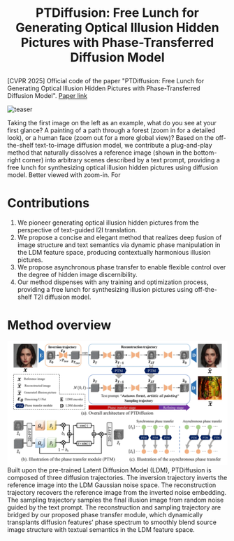 # <p align="center">PTDiffusion: Free Lunch for Generating Optical Illusion Hidden Pictures with Phase-Transferred Diffusion Model</p>
[CVPR 2025] Official code of the paper "PTDiffusion: Free Lunch for Generating Optical Illusion Hidden Pictures with Phase-Transferred Diffusion Model". [Paper link](https://arxiv.org/abs/2503.06186)

![](figures/teaser.jpg "teaser")
<p class="text-justify">Taking the first image on the left as an example, what do you see at your first glance? A painting of a path through a forest (zoom
in for a detailed look), or a human face (zoom out for a more global view)? Based on the off-the-shelf text-to-image diffusion model,
we contribute a plug-and-play method that naturally dissolves a reference image (shown in the bottom-right corner) into arbitrary scenes
described by a text prompt, providing a free lunch for synthesizing optical illusion hidden pictures using diffusion model. Better viewed with zoom-in. For </p>

# Contributions
<ol>
<li>We pioneer generating optical illusion hidden pictures from the perspective of text-guided I2I translation.</li>
<li>We propose a concise and elegant method that realizes deep fusion of image structure and text semantics via dynamic phase manipulation in the LDM feature space, producing contextually harmonious illusion pictures.</li>
<li>We propose asynchronous phase transfer to enable flexible control over the degree of hidden image discernibility.</li>
<li>Our method dispenses with any training and optimization process, providing a free lunch for synthesizing illusion pictures using off-the-shelf T2I diffusion model.</li>
</ol>

# Method overview
![](figures/method_oveview.jpg "method_overview")
Built upon the pre-trained Latent Diffusion Model (LDM), PTDiffusion is composed of three diffusion trajectories. The inversion trajectory inverts the reference image into the LDM Gaussian noise space. The reconstruction trajectory recovers
the reference image from the inverted noise embedding. The sampling trajectory samples the final illusion image from random noise guided by the text prompt. The reconstruction and sampling trajectory are bridged by our proposed phase transfer module, which dynamically transplants diffusion features’ phase spectrum to smoothly blend source image structure with textual semantics in the LDM feature space. 
